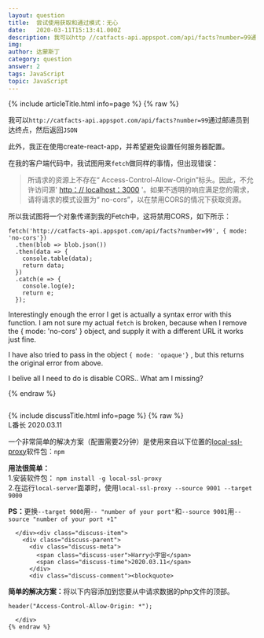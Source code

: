 ```yaml
---
layout: question
title:  尝试使用获取和通过模式：无心
date:   2020-03-11T15:13:41.000Z
description: 我可以http //catfacts-api.appspot.com/api/facts?number=99通过邮递员到达终点，然后返回JSON此外，...
img: 
author: 达蒙斯丁
category: question
answer: 2
tags: JavaScript
topic: JavaScript
---
```

<div class="article-root">
  <div class="article">
    {% include articleTitle.html info=page %}
    {% raw %}
    <div class="article-content"><p><font style="vertical-align: inherit;"><font style="vertical-align: inherit;">我可以</font></font><code>http://catfacts-api.appspot.com/api/facts?number=99</code><font style="vertical-align: inherit;"><font style="vertical-align: inherit;">通过邮递员到达</font><font style="vertical-align: inherit;">终点，</font><font style="vertical-align: inherit;">然后返回</font></font><code>JSON</code></p>

<p><font style="vertical-align: inherit;"><font style="vertical-align: inherit;">此外，我正在使用create-react-app，并希望避免设置任何服务器配置。</font></font></p>

<p><font style="vertical-align: inherit;"><font style="vertical-align: inherit;">在我的客户端代码中，我试图用来</font></font><code>fetch</code><font style="vertical-align: inherit;"><font style="vertical-align: inherit;">做同样的事情，但出现错误：</font></font></p>

<blockquote>
  <p><font style="vertical-align: inherit;"><font style="vertical-align: inherit;">所请求的资源上不存在“ Access-Control-Allow-Origin”标头。</font><font style="vertical-align: inherit;">因此，不允许访问</font><font style="vertical-align: inherit;">源' </font></font><a href="http://localhost:3000" rel="noreferrer"><font style="vertical-align: inherit;"><font style="vertical-align: inherit;">http：// localhost：3000</font></font></a><font style="vertical-align: inherit;"><font style="vertical-align: inherit;"> '。</font><font style="vertical-align: inherit;">如果不透明的响应满足您的需求，请将请求的模式设置为“ no-cors”，以在禁用CORS的情况下获取资源。</font></font></p>
</blockquote>

<p><font style="vertical-align: inherit;"><font style="vertical-align: inherit;">所以我试图将一个对象传递到我的Fetch中，这将禁用CORS，如下所示：</font></font></p>

<pre><code>fetch('http://catfacts-api.appspot.com/api/facts?number=99', { mode: 'no-cors'})<font></font>
  .then(blob =&gt; blob.json())<font></font>
  .then(data =&gt; {<font></font>
    console.table(data);<font></font>
    return data;<font></font>
  })<font></font>
  .catch(e =&gt; {<font></font>
    console.log(e);<font></font>
    return e;<font></font>
  });<font></font>
</code></pre>

<p>Interestingly enough the error I get is actually a syntax error with this function. I am not sure my actual <code>fetch</code> is broken, because when I remove the { mode: 'no-cors' } object, and supply it with a different URL it works just fine.</p>

<p>I have also tried to pass in the object <code>{ mode: 'opaque'}</code> , but this returns the original error from above.</p>

<p>I belive all I need to do is disable CORS.. What am I missing?</p></div>
    {% endraw %}
  </div>
  <p style="height: 0;width:0;overflow: hidden;"> 第830篇《尝试使用获取和通过模式：无心》来自Winter(https://github.com/aiyld/aiyld.github.io)的站点</p>
  <div class="discuss-wrapper">
    {% include discussTitle.html info=page %}
    {% raw %}
    <div class="discuss-item">
        <div class="discuss-parent">
          <div class="discuss-meta">
            <span class="discuss-user">L番长</span>
            <span class="discuss-time">2020.03.11</span>
          </div>
          <div class="discuss-comment"><p><font style="vertical-align: inherit;"><font style="vertical-align: inherit;">一个非常简单的解决方案（配置需要2分钟）是使用来自以下位置的</font></font><a href="https://www.npmjs.com/package/local-ssl-proxy" rel="nofollow noreferrer"><font style="vertical-align: inherit;"><font style="vertical-align: inherit;">local-ssl-proxy</font></font></a><font style="vertical-align: inherit;"><font style="vertical-align: inherit;">软件包：</font></font><code>npm</code></p>

<p><strong><font style="vertical-align: inherit;"><font style="vertical-align: inherit;">用法很简单：</font></font></strong>
<br><font style="vertical-align: inherit;"><font style="vertical-align: inherit;"> 1.安装软件包：
 </font></font><code>npm install -g local-ssl-proxy</code><br><font style="vertical-align: inherit;"><font style="vertical-align: inherit;">
2.在运行</font></font><code>local-server</code><font style="vertical-align: inherit;"><font style="vertical-align: inherit;">面罩时，使用</font></font><code>local-ssl-proxy --source 9001 --target 9000</code><br></p>

<p><strong><font style="vertical-align: inherit;"><font style="vertical-align: inherit;">PS：</font></font></strong><font style="vertical-align: inherit;"><font style="vertical-align: inherit;">更换</font></font><code>--target 9000</code><font style="vertical-align: inherit;"><font style="vertical-align: inherit;">用</font></font><code>-- "number of your port"</code><font style="vertical-align: inherit;"><font style="vertical-align: inherit;">和</font></font><code>--source 9001</code><font style="vertical-align: inherit;"><font style="vertical-align: inherit;">用</font></font><code>--source "number of your port +1"</code> </p></div>
        </div>
        
      </div><div class="discuss-item">
        <div class="discuss-parent">
          <div class="discuss-meta">
            <span class="discuss-user">Harry小宇宙</span>
            <span class="discuss-time">2020.03.11</span>
          </div>
          <div class="discuss-comment"><blockquote>
  <p><strong><font style="vertical-align: inherit;"><font style="vertical-align: inherit;">简单的解决方案：</font></font></strong><font style="vertical-align: inherit;"><font style="vertical-align: inherit;">将以下内容添加到您要从中请求数据的php文件的顶部。</font></font></p>
</blockquote>

<p><code>header("Access-Control-Allow-Origin: *");</code> </p></div>
        </div>
        
      </div>
    {% endraw %}
  </div>
<div>
